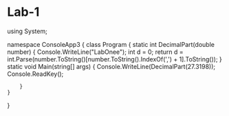 # Lab-1
using System;

namespace ConsoleApp3
{
    class Program
    {
        static int DecimalPart(double number)
        {
            Console.WriteLine("LabOnee");
            int d = 0;
            return d = int.Parse(number.ToString()[number.ToString().IndexOf(',') + 1].ToString());
        }
        static void Main(string[] args)
        {
            Console.WriteLine(DecimalPart(27.3198));
            Console.ReadKey();

        }
    }
}
